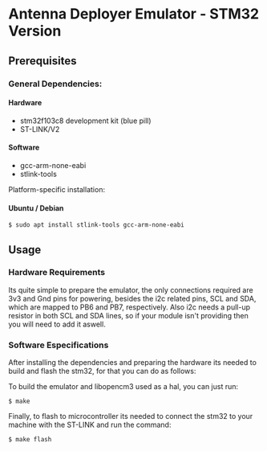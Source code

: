 # Antenna Deployer Emulator - STM32 Version

## Prerequisites 

### General Dependencies:

#### Hardware

- stm32f103c8 development kit (blue pill)
- ST-LINK/V2

#### Software
- gcc-arm-none-eabi
- stlink-tools

Platform-specific installation:

#### Ubuntu / Debian

```
$ sudo apt install stlink-tools gcc-arm-none-eabi

```
## Usage

### Hardware Requirements

Its quite simple to prepare the emulator, the only connections required are 3v3 and Gnd pins for powering,
besides the i2c related pins, SCL and SDA, which are mapped to PB6 and PB7, respectively. Also i2c needs a 
pull-up resistor in both SCL and SDA lines, so if your module isn't providing then you will need to add it aswell.


### Software Especifications

After installing the dependencies and preparing the hardware its needed to build and flash the stm32,
for that you can do as follows:

To build the emulator and libopencm3 used as a hal, you can just run:

```
$ make                                                                           
```

Finally, to flash to microcontroller its needed to connect the stm32 to your machine with the ST-LINK and run the command:

```
$ make flash  
```


